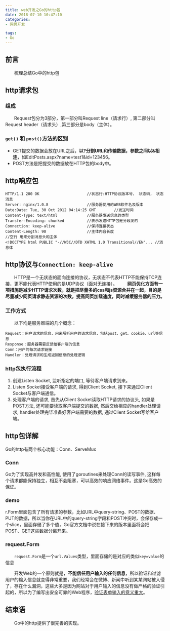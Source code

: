 ```yaml
---
title: web开发之Go的http包
date: 2018-07-10 10:47:10
categories:
- 网页开发

tags:
- Go
---
```

## 前言
&emsp;&emsp;梳理总结Go中的http包

<!-- more -->

## http请求包
### 组成
&emsp;&emsp;Request包分为3部分，第一部分叫Request line（请求行）, 第二部分叫Request header（请求头）,第三部分是body（主体）。

### `get()` 和 `post()`方法的区别
- GET提交的数据会放在URL之后，**以?分割URL和传输数据，参数之间以&相连**，如EditPosts.aspx?name=test1&id=123456。
- POST方法是把提交的数据放在HTTP包的body中。

## http响应包
```text
HTTP/1.1 200 OK						//状态行:HTTP协议版本号， 状态码， 状态消息
Server: nginx/1.0.8					//服务器使用的WEB软件名及版本
Date:Date: Tue, 30 Oct 2012 04:14:25 GMT		//发送时间
Content-Type: text/html				//服务器发送信息的类型
Transfer-Encoding: chunked			//表示发送HTTP包是分段发的
Connection: keep-alive				//保持连接状态
Content-Length: 90					//主体内容长度
//空行 用来分割消息头和主体
<!DOCTYPE html PUBLIC "-//W3C//DTD XHTML 1.0 Transitional//EN"... //消息体
```

## http协议与`Connection: keep-alive`
&emsp;&emsp;HTTP是一个无状态的面向连接的协议，无状态不代表HTTP不能保持TCP连接，更不能代表HTTP使用的是UDP协议（面对无连接）。
&emsp;&emsp;**网页优化方面有一项措施是减少HTTP请求次数，就是把尽量多的css和js资源合并在一起，目的是尽量减少网页请求静态资源的次数，提高网页加载速度，同时减缓服务器的压力。**

### 工作方式
&emsp;&emsp;以下均是服务器端的几个概念：
```text
Request：用户请求的信息，用来解析用户的请求信息，包括post、get、cookie、url等信息
Response：服务器需要反馈给客户端的信息
Conn：用户的每次请求链接
Handler：处理请求和生成返回信息的处理逻辑
```

### http包执行流程
1. 创建Listen Socket, 监听指定的端口, 等待客户端请求到来。
2. Listen Socket接受客户端的请求, 得到Client Socket, 接下来通过Client Socket与客户端通信。
3. 处理客户端的请求, 首先从Client Socket读取HTTP请求的协议头, 如果是POST方法, 还可能要读取客户端提交的数据, 然后交给相应的handler处理请求, handler处理完毕准备好客户端需要的数据, 通过Client Socket写给客户端。

## http包详解
Go的http有两个核心功能：Conn、ServeMux
### Conn
Go为了实现高并发和高性能, 使用了goroutines来处理Conn的读写事件, 这样每个请求都能保持独立，相互不会阻塞，可以高效的响应网络事件。这是Go高效的保证。

### demo
r.Form里面包含了所有请求的参数，比如URL中query-string、POST的数据、PUT的数据，所以当你在URL中的query-string字段和POST冲突时，会保存成一个slice，里面存储了多个值，Go官方文档中说在接下来的版本里面将会把POST、GET这些数据分离开来。

### request.Form
&emsp;&emsp;`request.Form`是一个`url.Values`类型，里面存储的是对应的类似`key=value`的信息

&emsp;&emsp;开发Web的一个原则就是，**不能信任用户输入的任何信息**，所以验证和过滤用户的输入信息就变得非常重要，我们经常会在微博、新闻中听到某某网站被入侵了，存在什么漏洞，这些大多是因为网站对于用户输入的信息没有做严格的验证引起的，所以为了编写出安全可靠的Web程序，[验证表单输入的意义重大](https://github.com/astaxie/build-web-application-with-golang/blob/master/zh/04.2.md)。

## 结束语
&emsp;&emsp;Go中的http提供了很完善的实现。